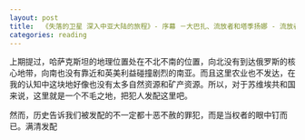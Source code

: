```yaml
---
layout: post
title:  《失落的卫星 深入中亚大陆的旅程》- 序幕 －大巴扎、流放者和塔季扬娜 - 流放者之地
categories: reading
---
```


上期提过，哈萨克斯坦的地理位置处在不北不南的位置，向北没有到达俄罗斯的核心地带，向南也没有靠近和英美利益碰撞剧烈的南亚。而且这里农业也不发达，在我的认知中这块地好像也没有太多自然资源和矿产资源。所以，对于苏维埃共和国来说，这里就是一个不毛之地，把犯人发配这里吧。

然而，历史告诉我们被发配的不一定都十恶不赦的罪犯，而是当权者的眼中钉而已。满清发配
<!--stackedit_data:
eyJoaXN0b3J5IjpbMTI0NDEyNDUwM119
-->
